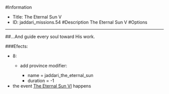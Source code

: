 #Information
 - Title: The Eternal Sun V
 - ID: jaddari_missions.54
#Description
The Eternal Sun V
#Options

___
##...And guide every soul toward His work.

###Efects:<ul><li>8:</li><ul><li>add province modifier:</li><ul><li>name = jaddari_the_eternal_sun</li><li>duration = -1</li></ul></ul><li>the event [The Eternal Sun VI](../events/the_eternal_sun_vi.md) happens</li></ul>
